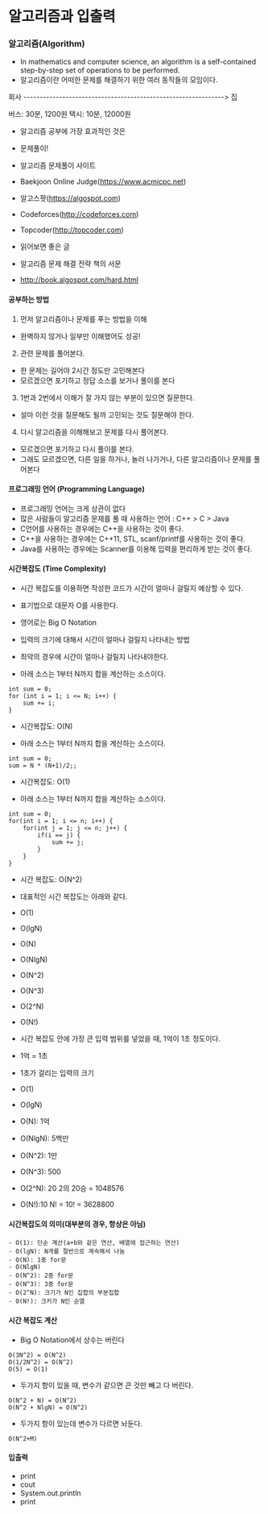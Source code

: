 # 알고리즘과 입출력

### 알고리즘(Algorithm)

- In mathematics and computer science, an algorithm is a self-contained step-by-step set of operations to be performed.
- 알고리즘이란 어떠한 문제를 해결하기 위한 여러 동작들의 모임이다.

회사 --------------------------------------------------------------> 집 

버스: 30분, 1200원
택시: 10분, 12000원 


- 알고리즘 공부에 가장 효과적인 것은
- 문제풀이!

- 알고리즘 문제풀이 사이트 
- Baekjoon Online Judge(https://www.acmicpc.net)
- 알고스팟(https://algospot.com)
- Codeforces(http://codeforces.com)
- Topcoder(http://topcoder.com)

- 읽어보면 좋은 글
- 알고리즘 문제 해결 전략 책의 서문
- http://book.algospot.com/hard.html


#### 공부하는 방법

1. 먼저 알고리즘이나 문제를 푸는 방법을 이해
- 완벽하지 않거나 일부만 이해했어도 성공!

2. 관련 문제를 풀어본다.
- 한 문제는 길어야 2시간 정도만 고민해본다
- 모르겠으면 포기하고 정답 소스를 보거나 풀이를 본다

3. 1번과 2번에서 이해가 잘 가지 않는 부분이 있으면 질문한다.
- 설마 이런 것을 질문해도 될까 고민되는 것도 질문해야 한다.

4. 다시 알고리즘을 이해해보고 문제를 다시 풀어본다.
- 모르겠으면 포기하고 다시 풀이를 본다.
- 그래도 모르겠으면, 다른 일을 하거나, 놀러 나가거나, 다른 알고리즘이나 문제를 풀어본다


#### 프로그래밍 언어 (Programming Language)
 
- 프로그래밍 언어는 크게 상관이 없다
- 많은 사람들이 알고리즘 문제를 풀 때 사용하는 언어 : C++ > C > Java
- C언어를 사용하는 경우에는 C++을 사용하는 것이 좋다.
- C++을 사용하는 경우에는 C++11, STL, scanf/printf를 사용하는 것이 좋다.
- Java를 사용하는 경우에는 Scanner를 이용해 입력을 편리하게 받는 것이 좋다.


#### 시간복잡도 (Time Complexity)

- 시간 복잡도를 이용하면 작성한 코드가 시간이 얼마나 걸릴지 예상할 수 있다.
- 표기법으로 대문자 O를 사용한다.
- 영어로는 Big O Notation
- 입력의 크기에 대해서 시간이 얼마나 걸릴지 나타내는 방법
- 최악의 경우에 시간이 얼마나 걸릴지 나타내야한다. 

- 아래 소스는 1부터 N까지 합을 계산하는 소스이다.

```
int sum = 0; 
for (int i = 1; i <= N; i++) {
    sum += i;
}
```
- 시간복잡도: O(N)

- 아래 소스는 1부터 N까지 합을 계산하는 소스이다.
```
int sum = 0;
sum = N * (N+1)/2;;
```
- 시간복잡도: O(1)

- 아래 소스는 1부터 N까지 합을 계산하는 소스이다.
```
int sum = 0;
for(int i = 1; i <= n; i++) {
    for(int j = 1; j <= n; j++) {
        if(i == j) {
            sum += j;
        }
    }
}
```
- 시간 복잡도: O(N^2)

- 대표적인 시간 복잡도는 아래와 같다.
- O(1)
- O(lgN)
- O(N)
- O(NlgN)
- O(N^2)
- O(N^3)
- O(2^N)
- O(N!)

- 시간 복잡도 안에 가장 큰 입력 범위를 넣었을 때, 1억이 1초 정도이다.
- 1억 = 1초
- 1초가 걸리는 입력의 크기
- O(1)
- O(lgN)
- O(N): 1억
- O(NlgN): 5백만
- O(N^2): 1만
- O(N^3): 500
- O(2^N): 20  2의 20승 = 1048576
- O(N!):10    N! = 10! = 3628800


#### 시간복잡도의 의미(대부분의 경우, 항상은 아님)
```
- O(1): 단순 계산(a+b와 같은 연산, 배열에 접근하는 연산)
- O(lgN): N개를 절반으로 계속해서 나눔
- O(N): 1중 for문
- O(NlgN)
- O(N^2): 2중 for문
- O(N^3): 3중 for문
- O(2^N): 크기가 N인 집합의 부분집합
- O(N!): 크키가 N인 순열 
```


#### 시간 복잡도 계산

- Big O Notation에서 상수는 버린다
```
O(3N^2) = O(N^2)
O(1/2N^2) = O(N^2)
O(5) = O(1)
```

- 두가지 항이 있을 때, 변수가 같으면 큰 것만 빼고 다 버린다.
```
O(N^2 + N) = O(N^2)
O(N^2 + NlgN) = O(N^2)
```

- 두가지 항이 있는데 변수가 다르면 놔둔다.
```
O(N^2+M)
```


#### 입출력 
- print
- cout
- System.out.println
- print